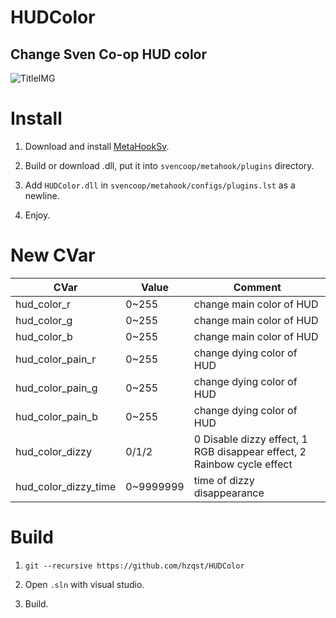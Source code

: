 # HUDColor

## Change Sven Co-op HUD color

![TitleIMG](https://github.com/DrAbcrealone/HUDColor/blob/main/img/IMG-1.png)

# Install

1. Download and install [MetaHookSv](https://github.com/hzqst/MetaHookSv).

2. Build or download .dll, put it into `svencoop/metahook/plugins` directory.

3. Add `HUDColor.dll` in `svencoop/metahook/configs/plugins.lst` as a newline.

4. Enjoy.

# New CVar
|CVar|Value|Comment|
|---|---|---|
|hud_color_r|0~255|change main color of HUD|
|hud_color_g|0~255|change main color of HUD|
|hud_color_b|0~255|change main color of HUD|
|hud_color_pain_r|0~255|change dying color of HUD|
|hud_color_pain_g|0~255|change dying color of HUD|
|hud_color_pain_b|0~255|change dying color of HUD|
|hud_color_dizzy|0/1/2|0 Disable dizzy effect, 1 RGB disappear effect, 2 Rainbow cycle effect|
|hud_color_dizzy_time|0~9999999|time of dizzy disappearance|

# Build

1. `git --recursive https://github.com/hzqst/HUDColor`

2. Open `.sln` with visual studio.

3. Build.
